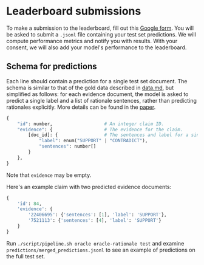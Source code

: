 # Leaderboard submissions

To make a submission to the leaderboard, fill out this [Google form](https://forms.gle/Sbisy95t5c5bvEYF6). You will be asked to submit a `.jsonl` file containing your test set predictions. We will compute performance metrics and notify you with results. With your consent, we will also add your model's performance to the leaderboard.


## Schema for predictions

Each line should contain a prediction for a single test set document. The schema is similar to that of the gold data described in [data.md](data.md), but simplified as follows: for each evidence document, the model is asked to predict a single label and a list of rationale sentences, rather than predicting rationales explicitly. More details can be found in the [paper](https://arxiv.org/abs/2004.14974).


```python
{
    "id": number,                   # An integer claim ID.
    "evidence": {                   # The evidence for the claim.
        [doc_id]: {                 # The sentences and label for a single document, keyed by S2ORC ID.
            "label": enum("SUPPORT" | "CONTRADICT"),
            "sentences": number[]
        }
    },
}
```

Note that `evidence` may be empty.

Here's an example claim with two predicted evidence documents:
```python
{
    'id': 84,
    'evidence': {
        '22406695': {'sentences': [1], 'label': 'SUPPORT'},
        '7521113': {'sentences': [4], 'label': 'SUPPORT'}
    }
}
```

Run `./script/pipeline.sh oracle oracle-rationale test` and examine `predictions/merged_predictions.jsonl` to see an example of predictions on the full test set.
